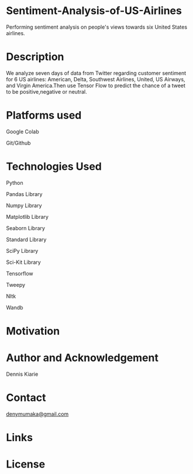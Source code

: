 # Sentiment-Analysis-of-US-Airlines

Performing sentiment analysis on people's views towards six United States airlines.

# Description

We analyze seven days of data from Twitter regarding customer sentiment for 6 US airlines: American, Delta, Southwest Airlines, United, US Airways, and Virgin America.Then use Tensor Flow to predict the chance of a tweet to be positive,negative or neutral.

# Platforms used

Google Colab

Git/Github

# Technologies Used

Python

Pandas Library

Numpy Library

Matplotlib Library

Seaborn Library

Standard Library

SciPy Library

Sci-Kit Library

Tensorflow

Tweepy

Nltk

Wandb

# Motivation

# Author and Acknowledgement

Dennis Kiarie

# Contact

denymumaka@gmail.com

# Links

# License

